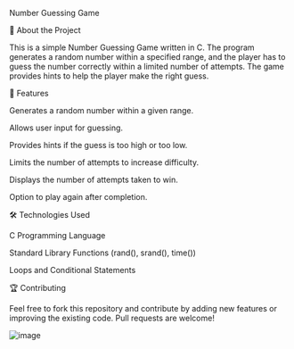 Number Guessing Game

🎯 About the Project

This is a simple Number Guessing Game written in C. The program generates a random number within a specified range, and the player has to guess the number correctly within a limited number of attempts. The game provides hints to help the player make the right guess.

🚀 Features

Generates a random number within a given range.

Allows user input for guessing.

Provides hints if the guess is too high or too low.

Limits the number of attempts to increase difficulty.

Displays the number of attempts taken to win.

Option to play again after completion.

🛠️ Technologies Used

C Programming Language

Standard Library Functions (rand(), srand(), time())

Loops and Conditional Statements

🏆 Contributing

Feel free to fork this repository and contribute by adding new features or improving the existing code. Pull requests are welcome!

![image](https://github.com/user-attachments/assets/33926386-cb70-413d-bab2-6d1367ecef38)

